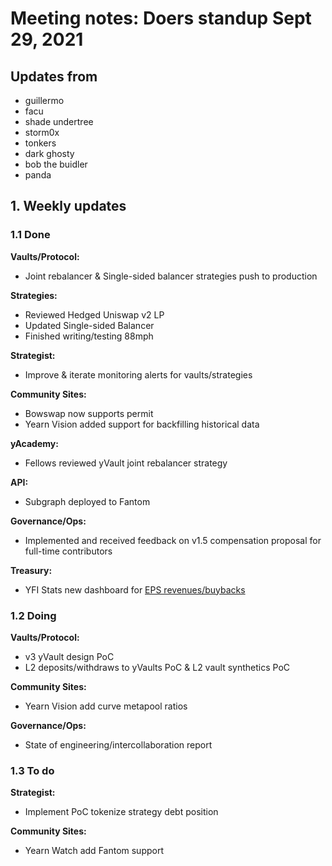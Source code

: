 # Meeting notes: Doers standup Sept 29, 2021

## Updates from

- guillermo
- facu
- shade undertree
- storm0x
- tonkers
- dark ghosty
- bob the buidler
- panda

## 1. Weekly updates

### 1.1 Done

**Vaults/Protocol:**

- Joint rebalancer & Single-sided balancer strategies push to production

**Strategies:**

- Reviewed Hedged Uniswap v2 LP
- Updated Single-sided Balancer
- Finished writing/testing 88mph

**Strategist:**

- Improve & iterate monitoring alerts for vaults/strategies

**Community Sites:**

- Bowswap now supports permit
- Yearn Vision added support for backfilling historical data

**yAcademy:**

- Fellows reviewed yVault joint rebalancer strategy

**API:**

- Subgraph deployed to Fantom

**Governance/Ops:**

- Implemented and received feedback on v1.5 compensation proposal for full-time contributors

**Treasury:**

- YFI Stats new dashboard for [EPS revenues/buybacks](https://www.yfistats.com/other/CRVfromEPS.html)

### 1.2 Doing

**Vaults/Protocol:**

- v3 yVault design PoC
- L2 deposits/withdraws to yVaults PoC & L2 vault synthetics PoC

**Community Sites:**

- Yearn Vision add curve metapool ratios

**Governance/Ops:**

- State of engineering/intercollaboration report

### 1.3 To do

**Strategist:**

- Implement PoC tokenize strategy debt position

**Community Sites:**

- Yearn Watch add Fantom support
